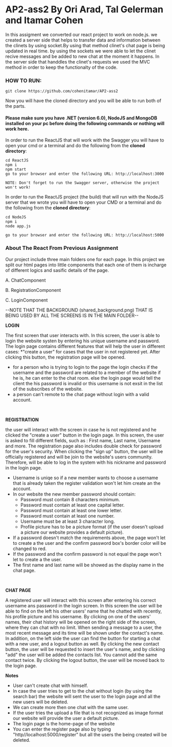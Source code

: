 # AP2-ass2 By Ori Arad, Tal Gelerman and Itamar Cohen

In this assigment we converted our react project to work on node.js. we created a server side that helps to transfer data and information between the clinets
by using socket.By using that method clinet's chat page is being updated in real time. by using the sockets we were able to let the clinet recive messages and 
be added to new chat at the moment it happens.
In the server side that handdles the clinet's requests we used the MVC method in order to keep the functionalty of the code.

### HOW TO RUN:

```
git clone https://github.com/cohenitamar/AP2-ass2
```
Now you will have the cloned directory and you will be able to run both of the parts.

#### Please make sure you have .NET (version 6.0), NodeJS and MongoDB installed on your pc before doing the following commands or nothing will work here.

In order to run the ReactJS that will work with the Swagger you will have to open
your cmd or a terminal and do the following from the **cloned directory**:
```
cd ReactJS
npm i
npm start
go to your browser and enter the following URL: http://localhost:3000

NOTE: Don't forget to run the Swagger server, otherwise the project won't work!
```

In order to run the ReactJS project (the build) that will run with the NodeJS server that we wrote you will have to open
your CMD or a terminal and do the following from the **cloned directory**:
```
cd NodeJS
npm i
node app.js

go to your browser and enter the following URL: http://localhost:5000
```


### About The React From Previous Assignment

Our project include three main folders one for each page. In this project we split our html pages into little components that each one of them is incharge of different logics and sasific details of the page.

A. ChatComponent

B. RegistrationComponent

C. LoginComponent

--NOTE THAT THE BACKGROUND (shared_background.png) THAT IS BEING USED BY ALL THE SCREENS IS IN THE MAIN FOLDER--


**LOGIN**

The first screen that user interacts with. In this screen, the user is able to login the website systen by entering his unique username and password.
The login page contains different features that will help the user in different cases:
*"create a user" for cases that the user in not registered yet. After clicking this button, the registration page will be opened.
* for a person who is trying to login to the page the login checks if the username and the password are related to a member of the website if he is,
  he can enter to the chat room. else the login page would tell the client the his password is invalid or this username is not exsit in the list of the     subscribes of the website.
* a person can't remote to the chat page without login with a valid account.

<br>

**REGISTRATION**

the user will interact with the screen in case he is not registered and he clicked the "create a user" button in the login page.
In this screen, the user is asked to fill different fields, such as : First name, Last name, Username and more.
The registration page also includes double check for password for the user's security.
When clicking the "sign up" button, the user will be officially registered and will be join to the website's users community. Therefore, will be able to log in the system with his nickname and password in the login page.
* Username is uniqe so if a new member wants to choose a username that is already taken the register validation won't let him create an the account. 
* In our website the new member password should contain: 
    - Password must contain 8 characters minimum.
    - Password must contain at least one capital letter.
    - Password must contain at least one lower letter.
    - Password must contain at least one number.
    - Username must be at least 3 character long.
    - Profile picture has to be a picture format (if the user doesn't upload a picture our website provides a default picture).
* If a password doesn't match the requirements above, the page won't let to create a the user and the confirm password box's border color will be changed to red.
* If the password and the confirm password is not equal the page won't let to create a the user.
* The first name and last name will be showed as the display name in the chat page.

<br>

**CHAT PAGE**

A registered user will interact with this screen after entering his correct username ans password in the login screen.
In this screen the user will be able to find on the left his other users' name that he chatted with recently, his profile picture and his username. 
 By clicking on one of the users' names, their chat history will be opened on the right side of the screen, where they can chat with no limit.
When sending a message to a user, the most recent message and its time will be shown under the contact's name.
In addition, on the left side the user can find the button for starting a chat with a new user, and a logout button as well.
By clicking the new contact button, the user will be requested to insert the user's name, and by clicking "add" the user will be added the contacts list. You cannot add the same contact twice.
By clicking the logout button, the user will be moved back to the login page.


**Notes**
* User can't create chat with himself.
* In case the user tries to get to the chat without login (by using the search bar) the website will sent the user to the login page and all the new users   will be deleted.
* We can create more then one chat with the same user. 
* If the user tries the upload a file that is not recognized as image format our website will provide the user a default picture.
* The login page is the home-page of the website
* You can enter the register page also by  typing "http//localhost:5000/register" but all the users the being created will be deleted.
